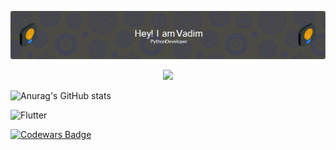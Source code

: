 ![Header](./github-header-image.png)

<center>

![](http://github-profile-summary-cards.vercel.app/api/cards/profile-details?username=vadimkolobanov&theme=date_night)

</center>

![Anurag's GitHub stats](https://github-readme-stats.vercel.app/api?username=vadimkolobanov&show_icons=true&theme=radical)

![Flutter](https://img.shields.io/badge/-Python-303030?style=for-the-badge&logo=python&logoColor=47C5FB)

[![Codewars Badge](https://www.codewars.com/users/Vadim%20Kolobanov/badges/large)](https://www.codewars.com/users/Vadim%20Kolobanov)

